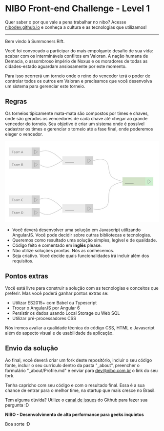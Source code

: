 NIBO Front-end Challenge - Level 1
==============

Quer saber o por que vale a pena trabalhar no nibo? Acesse [nibodev.github.io](https://nibodev.github.io) e conheça a cultura e as tecnologias que utilizamos!

----

Bem vindo à Summoners Rift. 

Você foi convocado a participar do mais empolgante desafio de sua vida: acabar com os intermináveis conflitos em Valoran. A nação humana de Demacia, o assombroso império de Noxus e os moradores de todas as cidades-estado aguardam ansiosamente por este momento.

Para isso ocorrerá um torneio onde o reino do vencedor terá o poder de controlar todos os outros em Valoran e precisamos que você desenvolva um sistema para gerenciar este torneio.

Regras
-------------------------
Os torneios tipicamente mata-mata são compostos por times e chaves, onde são gerados os vencedores de cada chave até chegar ao grande vencedor do torneio.
Seu objetivo é criar um sistema onde é possível cadastrar os times e gerenciar o torneio até a fase final, onde poderemos eleger o vencedor.

![Formato do torneio](torneio.jpeg)

- Você deverá desenvolver uma solução em Javascript utilizando AngularJS. Você pode decidir sobre outras bibliotecas e tecnologias.
- Queremos como resultado uma solução simples, legível e de qualidade. 
- Código feito e comentado em **inglês** please.
- Não utilize soluções prontas. Nós as conhecemos.
- Seja criativo. Você decide quais funcionalidades irá incluir além dos requisitos.

Pontos extras
-------------------------
Você está livre para construir a solução com as tecnologias e conceitos que preferir. Mas você poderá ganhar pontos extras se:
- Utilizar ES2015+ com Babel ou Typescript
- Trocar o AngularJS por Angular 6
- Persistir os dados usando Local Storage ou Web SQL
- Utilizar pré-processadores CSS

Nós iremos avaliar a qualidade técnica do código CSS, HTML e Javascript além do aspecto visual e de usabilidade da aplicação.

Envio da solução
-------------------------

Ao final, você deverá criar um fork deste repositório, incluir o seu código fonte, incluir o seu currículo dentro da pasta "_about",  preencher o formulário "_about/Profile.md" e enviar para dev@nibo.com.br o link do seu fork.

Tenha capricho com seu código e com o resultado final. Essa é a sua chance de entrar para o melhor time, na startup que mais cresce no Brasil.

Tem alguma dúvida? Utilize o [canal de issues](https://github.com/nibodev/FrontendChallenge/labels/question) do Github para fazer sua pergunta :D

**NIBO - Desenvolvimento de alta performance para geeks inquietos**

Boa sorte :D

